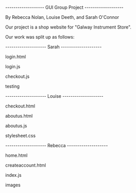 ------------------- GUI Group Project -------------------

By Rebecca Nolan, Louise Deeth, and Sarah O'Connor

Our project is a shop website for "Galway Instrument Store".

Our work was split up as follows: 

-------------------- Sarah --------------------

login.html

login.js

checkout.js

testing

-------------------- Louise --------------------

checkout.html

aboutus.html

aboutus.js

stylesheet.css

-------------------- Rebecca --------------------

home.html

createaccount.html

index.js

images
 
 
